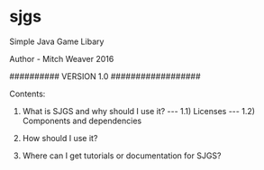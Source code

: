 # sjgs
Simple Java Game Libary

Author - Mitch Weaver 2016

########## VERSION 1.0 ##################

Contents:
1) What is SJGS and why should I use it?
--- 1.1) Licenses
--- 1.2) Components and dependencies

2) How should I use it?
3) Where can I get tutorials or documentation for SJGS?
